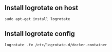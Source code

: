 ## Install logrotate on host

```
sudo apt-get install logrotate
```

## Install logrotate config

```
logrotate -fv /etc/logrotate.d/docker-container
```
